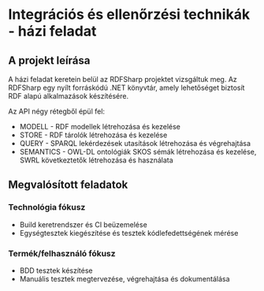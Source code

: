 # Integrációs és ellenőrzési technikák - házi feladat

## A projekt leírása

A házi feladat keretein belül az RDFSharp projektet vizsgáltuk meg.
Az RDFSharp egy nyílt forráskódú .NET könyvtár, amely lehetőséget biztosít RDF alapú alkalmazások készítésére.

Az API négy rétegből épül fel:
- MODELL - RDF modellek létrehozása és kezelése
- STORE - RDF tárolók létrehozása és kezelése
- QUERY - SPARQL lekérdezések utasítások létrehozása és végrehajtása
- SEMANTICS - OWL-DL ontológiák SKOS sémák létrehozása és kezelése, SWRL következtetők létrehozása és használata

## Megvalósított feladatok

### Technológia fókusz
- Build keretrendszer és CI beüzemelése
- Egységtesztek kiegészítése és tesztek kódlefedettségének mérése

### Termék/felhasználó fókusz
- BDD tesztek készítése
- Manuális tesztek megtervezése, végrehajtása és dokumentálása
